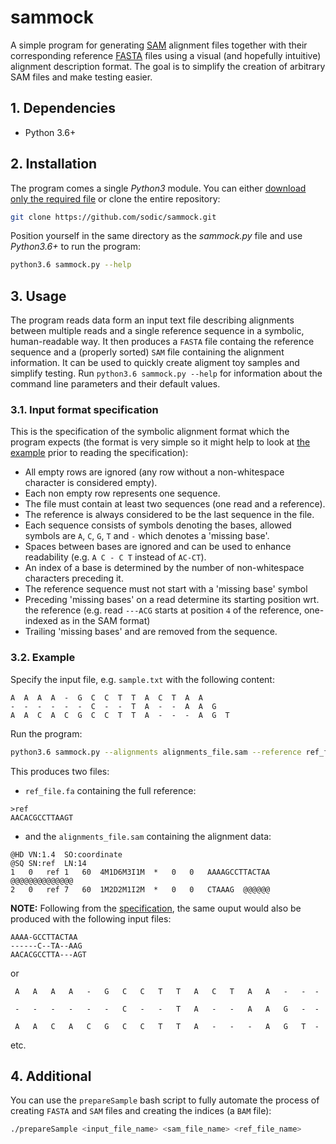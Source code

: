 # sammock
A simple program for generating [SAM](https://samtools.github.io/hts-specs/SAMv1.pdf) alignment files together with their corresponding reference [FASTA](https://en.wikipedia.org/wiki/FASTA_format) files using a visual (and hopefully intuitive) alignment description format. The goal is to simplify the creation of arbitrary SAM files and make testing easier. 

## 1. Dependencies
- Python 3.6+

## 2. Installation
The program comes a single _Python3_ module. You can either <a href="sammock.py" download>download only the required file</a>  or clone the entire repository:
```bash
git clone https://github.com/sodic/sammock.git
```
Position yourself in the same directory as the _sammock.py_ file and use _Python3.6+_ to run the program:
```bash
python3.6 sammock.py --help
```
## 3. Usage
The program reads data form an input text file describing alignments between multiple reads and a single reference sequence in a symbolic, human-readable way. It then produces a `FASTA` file containg the reference sequence and a (properly sorted) `SAM` file containing the alignment information. It can be used to quickly create aligment toy samples and simplify testing. Run `python3.6 sammock.py --help` for information about the command line parameters and their default values.


### 3.1. Input format specification
This is the specification of the symbolic alignment format which the program expects (the format is very simple so it might help to look at [the example](#32-example) prior to reading the specification):
- All empty rows are ignored (any row without a non-whitespace character is considered empty).
- Each non empty row represents one sequence.
- The file must contain at least two sequences (one read and a reference).
- The reference is always considered to be the last sequence in the file.
- Each sequence consists of symbols denoting the bases, allowed symbols are `A`, `C`, `G`, `T` and `-` which denotes a 'missing base'.
- Spaces between bases are ignored and can be used to enhance readability (e.g. `A C - C T` instead of `AC-CT`).
- An index of a base is determined by the number of non-whitespace characters preceding it.
- The reference sequence must not start with a 'missing base' symbol
- Preceding 'missing bases' on a read determine its starting position wrt. the reference (e.g. read `---ACG` starts at position `4` of the reference, one-indexed as in the SAM format)
- Trailing 'missing bases' and are removed from the sequence.

### 3.2. Example
Specify the input file, e.g. `sample.txt` with the following content:
```
A  A  A  A  -  G  C  C  T  T  A  C  T  A  A 
-  -  -  -  -  -  C  -  -  T  A  -  -  A  A  G
A  A  C  A  C  G  C  C  T  T  A  -  -  -  A  G  T
```
Run the program:
```bash
python3.6 sammock.py --alignments alignments_file.sam --reference ref_file.fa
```
This produces two files: 
- `ref_file.fa` containing the full reference:
```
>ref
AACACGCCTTAAGT
```
- and the `alignments_file.sam` containing the alignment data:
```
@HD	VN:1.4	SO:coordinate
@SQ	SN:ref	LN:14
1	0	ref	1	60	4M1D6M3I1M	*	0	0	AAAAGCCTTACTAA	@@@@@@@@@@@@@@
2	0	ref	7	60	1M2D2M1I2M	*	0	0	CTAAAG	@@@@@@
```

**NOTE:** Following from the [specification](#31-input-format-specification), the same ouput would also be produced with the following input files:
```
AAAA-GCCTTACTAA
------C--TA--AAG
AACACGCCTTA---AGT
```
or
```
 A   A   A   A   -   G   C   C   T   T   A   C   T   A   A   -   -  -
 
 -   -   -   -   -   -   C   -   -   T   A   -   -   A   A   G   -  -
 
 A   A   C   A   C   G   C   C   T   T   A   -   -   -   A   G   T  -
```
etc.

## 4. Additional
You can use the `prepareSample` bash script to fully automate the process of creating `FASTA` and `SAM` files and creating the indices (a `BAM` file):
```bash
./prepareSample <input_file_name> <sam_file_name> <ref_file_name>
```
